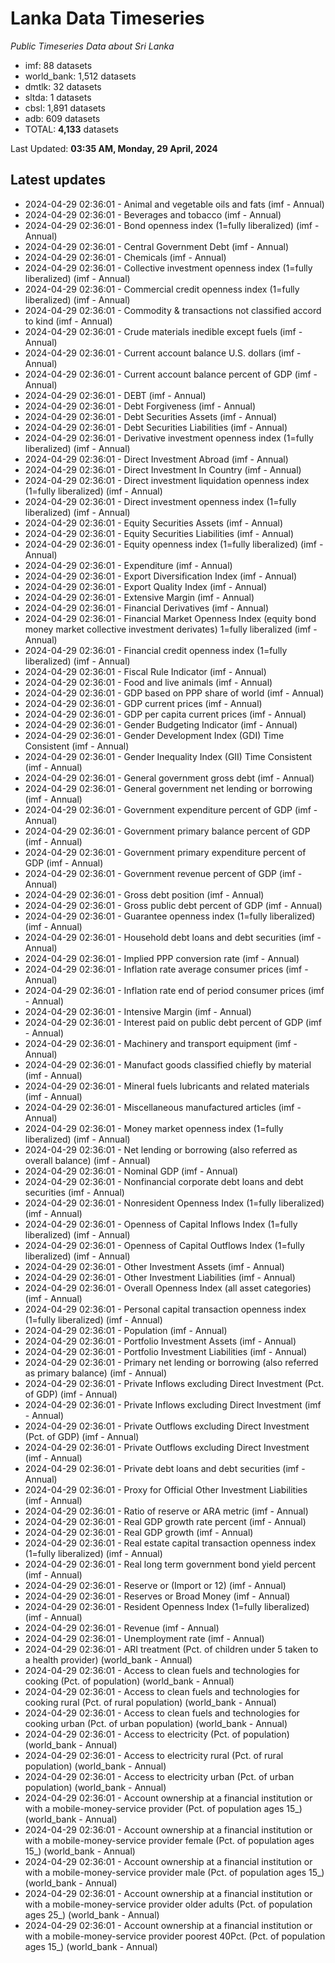 # Lanka Data Timeseries
*Public Timeseries Data about Sri Lanka*

* imf: 88 datasets
* world_bank: 1,512 datasets
* dmtlk: 32 datasets
* sltda: 1 datasets
* cbsl: 1,891 datasets
* adb: 609 datasets
* TOTAL: **4,133** datasets

Last Updated: **03:35 AM, Monday, 29 April, 2024**

## Latest updates

* 2024-04-29 02:36:01 - Animal and vegetable oils and fats (imf - Annual)
* 2024-04-29 02:36:01 - Beverages and tobacco (imf - Annual)
* 2024-04-29 02:36:01 - Bond openness index (1=fully liberalized) (imf - Annual)
* 2024-04-29 02:36:01 - Central Government Debt (imf - Annual)
* 2024-04-29 02:36:01 - Chemicals (imf - Annual)
* 2024-04-29 02:36:01 - Collective investment openness index (1=fully liberalized) (imf - Annual)
* 2024-04-29 02:36:01 - Commercial credit openness index (1=fully liberalized) (imf - Annual)
* 2024-04-29 02:36:01 - Commodity & transactions not classified accord to kind (imf - Annual)
* 2024-04-29 02:36:01 - Crude materials inedible except fuels (imf - Annual)
* 2024-04-29 02:36:01 - Current account balance U.S. dollars (imf - Annual)
* 2024-04-29 02:36:01 - Current account balance percent of GDP (imf - Annual)
* 2024-04-29 02:36:01 - DEBT (imf - Annual)
* 2024-04-29 02:36:01 - Debt Forgiveness (imf - Annual)
* 2024-04-29 02:36:01 - Debt Securities Assets (imf - Annual)
* 2024-04-29 02:36:01 - Debt Securities Liabilities (imf - Annual)
* 2024-04-29 02:36:01 - Derivative investment openness index (1=fully liberalized) (imf - Annual)
* 2024-04-29 02:36:01 - Direct Investment Abroad (imf - Annual)
* 2024-04-29 02:36:01 - Direct Investment In Country (imf - Annual)
* 2024-04-29 02:36:01 - Direct investment liquidation openness index (1=fully liberalized) (imf - Annual)
* 2024-04-29 02:36:01 - Direct investment openness index (1=fully liberalized) (imf - Annual)
* 2024-04-29 02:36:01 - Equity Securities Assets (imf - Annual)
* 2024-04-29 02:36:01 - Equity Securities Liabilities (imf - Annual)
* 2024-04-29 02:36:01 - Equity openness index (1=fully liberalized) (imf - Annual)
* 2024-04-29 02:36:01 - Expenditure (imf - Annual)
* 2024-04-29 02:36:01 - Export Diversification Index (imf - Annual)
* 2024-04-29 02:36:01 - Export Quality Index (imf - Annual)
* 2024-04-29 02:36:01 - Extensive Margin (imf - Annual)
* 2024-04-29 02:36:01 - Financial Derivatives (imf - Annual)
* 2024-04-29 02:36:01 - Financial Market Openness Index (equity bond money market collective investment derivates) 1=fully liberalized (imf - Annual)
* 2024-04-29 02:36:01 - Financial credit openness index (1=fully liberalized) (imf - Annual)
* 2024-04-29 02:36:01 - Fiscal Rule Indicator (imf - Annual)
* 2024-04-29 02:36:01 - Food and live animals (imf - Annual)
* 2024-04-29 02:36:01 - GDP based on PPP share of world (imf - Annual)
* 2024-04-29 02:36:01 - GDP current prices (imf - Annual)
* 2024-04-29 02:36:01 - GDP per capita current prices (imf - Annual)
* 2024-04-29 02:36:01 - Gender Budgeting Indicator (imf - Annual)
* 2024-04-29 02:36:01 - Gender Development Index (GDI) Time Consistent (imf - Annual)
* 2024-04-29 02:36:01 - Gender Inequality Index (GII) Time Consistent (imf - Annual)
* 2024-04-29 02:36:01 - General government gross debt (imf - Annual)
* 2024-04-29 02:36:01 - General government net lending or borrowing (imf - Annual)
* 2024-04-29 02:36:01 - Government expenditure percent of GDP (imf - Annual)
* 2024-04-29 02:36:01 - Government primary balance percent of GDP (imf - Annual)
* 2024-04-29 02:36:01 - Government primary expenditure percent of GDP (imf - Annual)
* 2024-04-29 02:36:01 - Government revenue percent of GDP (imf - Annual)
* 2024-04-29 02:36:01 - Gross debt position (imf - Annual)
* 2024-04-29 02:36:01 - Gross public debt percent of GDP (imf - Annual)
* 2024-04-29 02:36:01 - Guarantee openness index (1=fully liberalized) (imf - Annual)
* 2024-04-29 02:36:01 - Household debt loans and debt securities (imf - Annual)
* 2024-04-29 02:36:01 - Implied PPP conversion rate (imf - Annual)
* 2024-04-29 02:36:01 - Inflation rate average consumer prices (imf - Annual)
* 2024-04-29 02:36:01 - Inflation rate end of period consumer prices (imf - Annual)
* 2024-04-29 02:36:01 - Intensive Margin (imf - Annual)
* 2024-04-29 02:36:01 - Interest paid on public debt percent of GDP (imf - Annual)
* 2024-04-29 02:36:01 - Machinery and transport equipment (imf - Annual)
* 2024-04-29 02:36:01 - Manufact goods classified chiefly by material (imf - Annual)
* 2024-04-29 02:36:01 - Mineral fuels lubricants and related materials (imf - Annual)
* 2024-04-29 02:36:01 - Miscellaneous manufactured articles (imf - Annual)
* 2024-04-29 02:36:01 - Money market openness index (1=fully liberalized) (imf - Annual)
* 2024-04-29 02:36:01 - Net lending or borrowing (also referred as overall balance) (imf - Annual)
* 2024-04-29 02:36:01 - Nominal GDP (imf - Annual)
* 2024-04-29 02:36:01 - Nonfinancial corporate debt loans and debt securities (imf - Annual)
* 2024-04-29 02:36:01 - Nonresident Openness Index (1=fully liberalized) (imf - Annual)
* 2024-04-29 02:36:01 - Openness of Capital Inflows Index (1=fully liberalized) (imf - Annual)
* 2024-04-29 02:36:01 - Openness of Capital Outflows Index (1=fully liberalized) (imf - Annual)
* 2024-04-29 02:36:01 - Other Investment Assets (imf - Annual)
* 2024-04-29 02:36:01 - Other Investment Liabilities (imf - Annual)
* 2024-04-29 02:36:01 - Overall Openness Index (all asset categories) (imf - Annual)
* 2024-04-29 02:36:01 - Personal capital transaction openness index (1=fully liberalized) (imf - Annual)
* 2024-04-29 02:36:01 - Population (imf - Annual)
* 2024-04-29 02:36:01 - Portfolio Investment Assets (imf - Annual)
* 2024-04-29 02:36:01 - Portfolio Investment Liabilities (imf - Annual)
* 2024-04-29 02:36:01 - Primary net lending or borrowing (also referred as primary balance) (imf - Annual)
* 2024-04-29 02:36:01 - Private Inflows excluding Direct Investment (Pct. of GDP) (imf - Annual)
* 2024-04-29 02:36:01 - Private Inflows excluding Direct Investment (imf - Annual)
* 2024-04-29 02:36:01 - Private Outflows excluding Direct Investment (Pct. of GDP) (imf - Annual)
* 2024-04-29 02:36:01 - Private Outflows excluding Direct Investment (imf - Annual)
* 2024-04-29 02:36:01 - Private debt loans and debt securities (imf - Annual)
* 2024-04-29 02:36:01 - Proxy for Official Other Investment Liabilities (imf - Annual)
* 2024-04-29 02:36:01 - Ratio of reserve or ARA metric (imf - Annual)
* 2024-04-29 02:36:01 - Real GDP growth rate percent (imf - Annual)
* 2024-04-29 02:36:01 - Real GDP growth (imf - Annual)
* 2024-04-29 02:36:01 - Real estate capital transaction openness index (1=fully liberalized) (imf - Annual)
* 2024-04-29 02:36:01 - Real long term government bond yield percent (imf - Annual)
* 2024-04-29 02:36:01 - Reserve or (Import or 12) (imf - Annual)
* 2024-04-29 02:36:01 - Reserves or Broad Money (imf - Annual)
* 2024-04-29 02:36:01 - Resident Openness Index (1=fully liberalized) (imf - Annual)
* 2024-04-29 02:36:01 - Revenue (imf - Annual)
* 2024-04-29 02:36:01 - Unemployment rate (imf - Annual)
* 2024-04-29 02:36:01 - ARI treatment (Pct. of children under 5 taken to a health provider) (world_bank - Annual)
* 2024-04-29 02:36:01 - Access to clean fuels and technologies for cooking (Pct. of population) (world_bank - Annual)
* 2024-04-29 02:36:01 - Access to clean fuels and technologies for cooking rural (Pct. of rural population) (world_bank - Annual)
* 2024-04-29 02:36:01 - Access to clean fuels and technologies for cooking urban (Pct. of urban population) (world_bank - Annual)
* 2024-04-29 02:36:01 - Access to electricity (Pct. of population) (world_bank - Annual)
* 2024-04-29 02:36:01 - Access to electricity rural (Pct. of rural population) (world_bank - Annual)
* 2024-04-29 02:36:01 - Access to electricity urban (Pct. of urban population) (world_bank - Annual)
* 2024-04-29 02:36:01 - Account ownership at a financial institution or with a mobile-money-service provider (Pct. of population ages 15_) (world_bank - Annual)
* 2024-04-29 02:36:01 - Account ownership at a financial institution or with a mobile-money-service provider female (Pct. of population ages 15_) (world_bank - Annual)
* 2024-04-29 02:36:01 - Account ownership at a financial institution or with a mobile-money-service provider male (Pct. of population ages 15_) (world_bank - Annual)
* 2024-04-29 02:36:01 - Account ownership at a financial institution or with a mobile-money-service provider older adults (Pct. of population ages 25_) (world_bank - Annual)
* 2024-04-29 02:36:01 - Account ownership at a financial institution or with a mobile-money-service provider poorest 40Pct. (Pct. of population ages 15_) (world_bank - Annual)